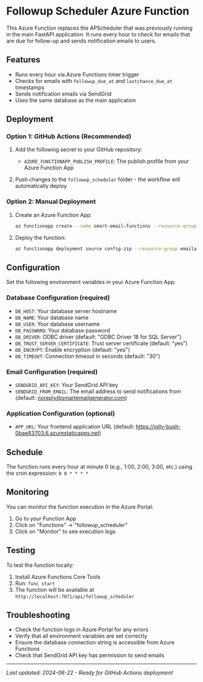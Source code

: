 # Followup Scheduler Azure Function

This Azure Function replaces the APScheduler that was previously running in the main FastAPI application. It runs every hour to check for emails that are due for follow-up and sends notification emails to users.

## Features

- Runs every hour via Azure Functions timer trigger
- Checks for emails with `followup_due_at` and `lastchance_due_at` timestamps
- Sends notification emails via SendGrid
- Uses the same database as the main application

## Deployment

### Option 1: GitHub Actions (Recommended)

1. Add the following secret to your GitHub repository:
   - `AZURE_FUNCTIONAPP_PUBLISH_PROFILE`: The publish profile from your Azure Function App

2. Push changes to the `followup_scheduler` folder - the workflow will automatically deploy

### Option 2: Manual Deployment

1. Create an Azure Function App:
   ```bash
   az functionapp create --name smart-email-functions --resource-group emailapp-rg --consumption-plan-location West Europe --runtime python --runtime-version 3.11 --functions-version 4 --os-type Linux
   ```

2. Deploy the function:
   ```bash
   az functionapp deployment source config-zip --resource-group emailapp-rg --name smart-email-functions --src followup_scheduler.zip
   ```

## Configuration

Set the following environment variables in your Azure Function App:

### Database Configuration (required)
- `DB_HOST`: Your database server hostname
- `DB_NAME`: Your database name
- `DB_USER`: Your database username
- `DB_PASSWORD`: Your database password
- `DB_DRIVER`: ODBC driver (default: "ODBC Driver 18 for SQL Server")
- `DB_TRUST_SERVER_CERTIFICATE`: Trust server certificate (default: "yes")
- `DB_ENCRYPT`: Enable encryption (default: "yes")
- `DB_TIMEOUT`: Connection timeout in seconds (default: "30")

### Email Configuration (required)
- `SENDGRID_API_KEY`: Your SendGrid API key
- `SENDGRID_FROM_EMAIL`: The email address to send notifications from (default: noreply@smartemailgenerator.com)

### Application Configuration (optional)
- `APP_URL`: Your frontend application URL (default: https://jolly-bush-0bae83703.6.azurestaticapps.net)

## Schedule

The function runs every hour at minute 0 (e.g., 1:00, 2:00, 3:00, etc.) using the cron expression: `0 0 * * * *`

## Monitoring

You can monitor the function execution in the Azure Portal:
1. Go to your Function App
2. Click on "Functions" → "followup_scheduler"
3. Click on "Monitor" to see execution logs

## Testing

To test the function locally:

1. Install Azure Functions Core Tools
2. Run: `func start`
3. The function will be available at `http://localhost:7071/api/followup_scheduler`

## Troubleshooting

- Check the function logs in Azure Portal for any errors
- Verify that all environment variables are set correctly
- Ensure the database connection string is accessible from Azure Functions
- Check that SendGrid API key has permission to send emails

---
*Last updated: 2024-06-22 - Ready for GitHub Actions deployment* 
